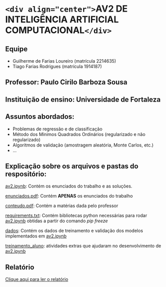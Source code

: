 # `<div align="center">`AV2 DE INTELIGÊNCIA ARTIFICIAL COMPUTACIONAL`</div>`

## Equipe

- Guilherme de Farias Loureiro (matrícula 2214635)
- Tiago Farias Rodrigues (matrícula 1914187)

## Professor: Paulo Cirilo Barboza Sousa

## Instituição de ensino: Universidade de Fortaleza

## Assuntos abordados:

- Problemas de regressão e de classificação
- Método dos Mínimos Quadrados Ordinários (regularizado e não regularizado)
- Algoritmos de validação (amostragem aleatória, Monte Carlos, etc.)
- ...

## Explicação sobre os arquivos e pastas do respositório:

[av2.ipynb](av2.ipynb): Contém os enunciados do trabalho e as soluções.

[enunciados.pdf](enunciados.pdf): Contém **APENAS** os enunciados do trabalho

[conteudo.pdf](conteudo.pdf): Contém a matérias dada pelo professor

[requirements.txt](requirements.txt): Contém bibliotecas python necessárias para rodar [av2.ipynb](av2.ipynb) obtidas a partir do comando *pip freeze*

[dados](dados): Contém os dados de treinamento e validação dos modelos implementados em [av2.ipynb](av2.ipynb)

[treinamento_aluno](treinamento_aluno): atividades extras que ajudaram no desenvolvimento de [av2.ipynb](av2.ipynb)

## Relatório

[Clique aqui para ler o relatório](relatorio.pdf)